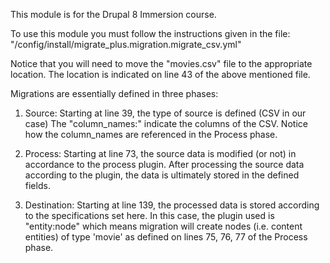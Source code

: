 This module is for the Drupal 8 Immersion course.

To use this module you must follow the instructions given in the file:
"/config/install/migrate_plus.migration.migrate_csv.yml"


Notice that you will need to move the "movies.csv" file to the
appropriate location.
The location is indicated on line 43 of the above mentioned file.

Migrations are essentially defined in three phases:
1) Source: Starting at line 39, the type of source is defined (CSV in our case)
  The "column_names:" indicate the columns of the CSV. Notice how the column_names are referenced
  in the Process phase.

2) Process: Starting at line 73, the source data is modified (or not) in accordance to the process plugin.
   After processing the source data according to the plugin, the data is ultimately stored in the defined fields.

3) Destination: Starting at line 139, the processed data is stored according to the specifications set here.
   In this case, the plugin used is "entity:node" which means migration will create nodes (i.e. content entities) of type 'movie'
   as defined on lines 75, 76, 77 of the Process phase.
